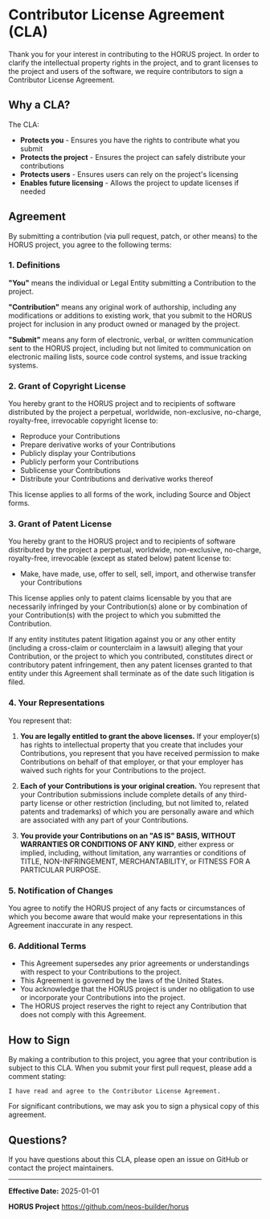 # Contributor License Agreement (CLA)

Thank you for your interest in contributing to the HORUS project. In order to clarify the intellectual property rights in the project, and to grant licenses to the project and users of the software, we require contributors to sign a Contributor License Agreement.

## Why a CLA?

The CLA:
- **Protects you** - Ensures you have the rights to contribute what you submit
- **Protects the project** - Ensures the project can safely distribute your contributions
- **Protects users** - Ensures users can rely on the project's licensing
- **Enables future licensing** - Allows the project to update licenses if needed

## Agreement

By submitting a contribution (via pull request, patch, or other means) to the HORUS project, you agree to the following terms:

### 1. Definitions

**"You"** means the individual or Legal Entity submitting a Contribution to the project.

**"Contribution"** means any original work of authorship, including any modifications or additions to existing work, that you submit to the HORUS project for inclusion in any product owned or managed by the project.

**"Submit"** means any form of electronic, verbal, or written communication sent to the HORUS project, including but not limited to communication on electronic mailing lists, source code control systems, and issue tracking systems.

### 2. Grant of Copyright License

You hereby grant to the HORUS project and to recipients of software distributed by the project a perpetual, worldwide, non-exclusive, no-charge, royalty-free, irrevocable copyright license to:

- Reproduce your Contributions
- Prepare derivative works of your Contributions
- Publicly display your Contributions
- Publicly perform your Contributions
- Sublicense your Contributions
- Distribute your Contributions and derivative works thereof

This license applies to all forms of the work, including Source and Object forms.

### 3. Grant of Patent License

You hereby grant to the HORUS project and to recipients of software distributed by the project a perpetual, worldwide, non-exclusive, no-charge, royalty-free, irrevocable (except as stated below) patent license to:

- Make, have made, use, offer to sell, sell, import, and otherwise transfer your Contributions

This license applies only to patent claims licensable by you that are necessarily infringed by your Contribution(s) alone or by combination of your Contribution(s) with the project to which you submitted the Contribution.

If any entity institutes patent litigation against you or any other entity (including a cross-claim or counterclaim in a lawsuit) alleging that your Contribution, or the project to which you contributed, constitutes direct or contributory patent infringement, then any patent licenses granted to that entity under this Agreement shall terminate as of the date such litigation is filed.

### 4. Your Representations

You represent that:

1. **You are legally entitled to grant the above licenses.** If your employer(s) has rights to intellectual property that you create that includes your Contributions, you represent that you have received permission to make Contributions on behalf of that employer, or that your employer has waived such rights for your Contributions to the project.

2. **Each of your Contributions is your original creation.** You represent that your Contribution submissions include complete details of any third-party license or other restriction (including, but not limited to, related patents and trademarks) of which you are personally aware and which are associated with any part of your Contributions.

3. **You provide your Contributions on an "AS IS" BASIS, WITHOUT WARRANTIES OR CONDITIONS OF ANY KIND**, either express or implied, including, without limitation, any warranties or conditions of TITLE, NON-INFRINGEMENT, MERCHANTABILITY, or FITNESS FOR A PARTICULAR PURPOSE.

### 5. Notification of Changes

You agree to notify the HORUS project of any facts or circumstances of which you become aware that would make your representations in this Agreement inaccurate in any respect.

### 6. Additional Terms

- This Agreement supersedes any prior agreements or understandings with respect to your Contributions to the project.
- This Agreement is governed by the laws of the United States.
- You acknowledge that the HORUS project is under no obligation to use or incorporate your Contributions into the project.
- The HORUS project reserves the right to reject any Contribution that does not comply with this Agreement.

## How to Sign

By making a contribution to this project, you agree that your contribution is subject to this CLA. When you submit your first pull request, please add a comment stating:

```
I have read and agree to the Contributor License Agreement.
```

For significant contributions, we may ask you to sign a physical copy of this agreement.

## Questions?

If you have questions about this CLA, please open an issue on GitHub or contact the project maintainers.

---

**Effective Date:** 2025-01-01

**HORUS Project**
https://github.com/neos-builder/horus
